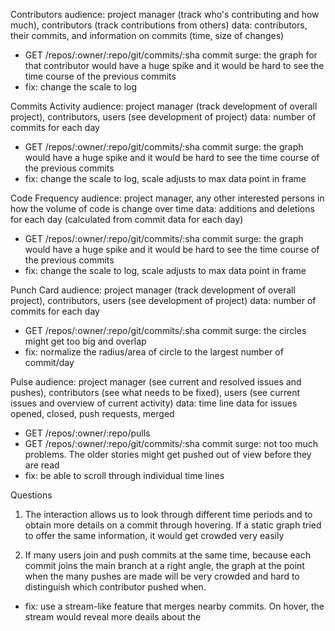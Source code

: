 Contributors
audience: project manager (track who's contributing and how much), contributors (track contributions from others)
data: contributors, their commits, and information on commits (time, size of changes)
- GET /repos/:owner/:repo/git/commits/:sha
commit surge: the graph for that contributor would have a huge spike and it would be hard to see the time course of the previous commits
- fix: change the scale to log

Commits Activity
audience: project manager (track development of overall project), contributors, users (see development of project)
data: number of commits for each day
- GET /repos/:owner/:repo/git/commits/:sha
commit surge: the graph would have a huge spike and it would be hard to see the time course of the previous commits
- fix: change the scale to log, scale adjusts to max data point in frame

Code Frequency
audience: project manager, any other interested persons in how the volume of code is change over time
data: additions and deletions for each day (calculated from commit data for each day)
- GET /repos/:owner/:repo/git/commits/:sha
commit surge: the graph would have a huge spike and it would be hard to see the time course of the previous commits
- fix: change the scale to log, scale adjusts to max data point in frame

Punch Card
audience: project manager (track development of overall project), contributors, users (see development of project)
data: number of commits for each day
- GET /repos/:owner/:repo/git/commits/:sha
commit surge: the circles might get too big and overlap
- fix: normalize the radius/area of circle to the largest number of commit/day 

Pulse
audience: project manager (see current and resolved issues and pushes), contributors (see what needs to be fixed), users (see current issues and overview of current activity)
data: time line data for issues opened, closed, push requests, merged
- GET /repos/:owner/:repo/pulls
- GET /repos/:owner/:repo/git/commits/:sha
commit surge: not too much problems. The older stories might get pushed out of view before they are read
- fix: be able to scroll through individual time lines 

Questions
1. The interaction allows us to look through different time periods and to obtain more details on a commit through hovering. If a static graph tried to offer the same information, it would get crowded very easily

2. If many users join and push commits at the same time, because each commit joins the main branch at a right angle, the graph at the point when the many pushes are made will be very crowded and hard to distinguish which contributor pushed when.
- fix: use a stream-like feature that merges nearby commits. On hover, the stream would reveal more deails about the 